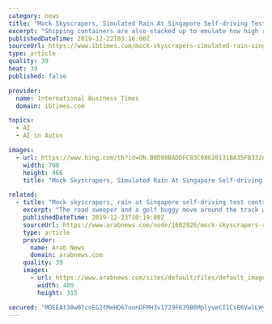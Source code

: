 ```yaml
---
category: news
title: "Mock Skyscrapers, Simulated Rain At Singapore Self-driving Test Centre"
excerpt: "Shipping containers are also stacked up to emulate how high rises could potentially block satellite signals to self-driving machines. The CETRAN centre, run by Nanyang Technological University (NTU), even has a rain-making machine that can simulate the frequent tropical downpours in the Southeast Asian city-state of 5.7 million people."
publishedDateTime: 2019-12-22T03:16:00Z
sourceUrl: https://www.ibtimes.com/mock-skyscrapers-simulated-rain-singapore-self-driving-test-centre-2890262
type: article
quality: 39
heat: 39
published: false

provider:
  name: International Business Times
  domain: ibtimes.com

topics:
  - AI
  - AI in Autos

images:
  - url: https://www.bing.com/th?id=ON.B0D98BADDFC83C08620131BA35FB332A
    width: 700
    height: 466
    title: "Mock Skyscrapers, Simulated Rain At Singapore Self-driving Test Centre"

related:
  - title: "Mock skyscrapers, rain at Singapore self-driving test centre"
    excerpt: "The road sweeper and a golf buggy move around the track with ease, jamming their brakes on when a pedestrian steps out and negotiating sharp turns."
    publishedDateTime: 2019-12-23T10:19:00Z
    sourceUrl: https://www.arabnews.com/node/1602926/mock-skyscrapers-rain-singapore-self-driving-test-centre
    type: article
    provider:
      name: Arab News
      domain: arabnews.com
    quality: 39
    images:
      - url: https://www.arabnews.com/sites/default/files/default_images/place-holder1_0.jpg
        width: 480
        height: 315

secured: "MOEEAt30w07coEG2tMeHQ67uonDFMH3v1729F639B6MplyveCI1CsE6VwlLWyhaX3Wwek4j9AGJjtGIUn8bQ0XDJwHZwR0iqmFdSDtR1Zp8uJgnLxuEcGT/wwWZ4lPq1IP9PBX5ww80XPEkw2Q6j50eZWupqACFtF6rWlTbm891kVDkDSa4DSMyx9vTlxiPcmxBKKV6k5OLjON8sa1Bp9b0I5O7xw9A1EZNbtXZCQ7jx0p44gaxr7ZmLyuWsOCpDsxOSe7CIZGwI5vJ8Rj99MA==;WShNn8eo6dfCsw+4tKITuQ=="
---
```


